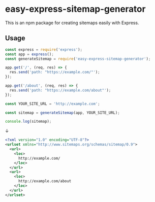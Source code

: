 # easy-express-sitemap-generator

This is an npm package for creating sitemaps easily with Express.

## Usage

```javascript
const express = require('express');
const app = express();
const generateSitemap = require('easy-express-sitemap-generator');

app.get('/', (req, res) => {
  res.send('path: "https://example.com/"');
});

app.get('/about', (req, res) => {
  res.send('path: "https://example.com/about"');
});

const YOUR_SITE_URL = 'http://example.com';

const sitemap = generateSitemap(app, YOUR_SITE_URL);

console.log(sitemap);
```

↓

```xml
<?xml version="1.0" encoding="UTF-8"?>
<urlset xmlns="http://www.sitemaps.org/schemas/sitemap/0.9">
  <url>
    <loc>
      http://example.com/
    </loc>
  </url>
  <url>
    <loc>
      http://example.com/about
    </loc>
  </url>
</urlset>
```
